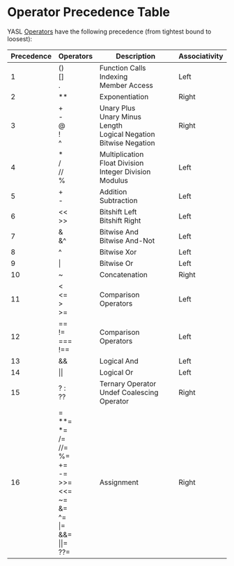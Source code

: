 # Operator Precedence Table

YASL [Operators](/docs/expressions/operators) have the following precedence (from tightest bound to loosest):

| Precedence | Operators | Description | Associativity |
|------------|-----------|-------------|---------------|
| 1          | () <br> [] <br> .   | Function Calls <br> Indexing <br> Member Access | Left |
| 2          | **        | Exponentiation | Right      |
| 3          | + <br> - <br> @ <br> ! <br> ^ | Unary Plus <br> Unary Minus <br> Length <br> Logical Negation <br> Bitwise Negation | Right |
| 4          | * <br> / <br> // <br> % | Multiplication <br> Float Division <br> Integer Division <br> Modulus | Left |
| 5          | + <br> -  | Addition <br> Subtraction | Left |
| 6          | \<\< <br> \>\> | Bitshift Left <br> Bitshift Right | Left |
| 7          | & <br> &^      | Bitwise And <br> Bitwise And-Not | Left          |
| 8          | ^         | Bitwise Xor | Left          |
| 9          | \|        | Bitwise Or  | Left          |
| 10         | ~         | Concatenation | Right       |
| 11         | < <br> <= <br> > <br> >= | Comparison Operators | Left |
| 12         | == <br> != <br> === <br> !== | Comparison Operators | Left |
| 13         | &&        | Logical And | Left          |
| 14         | \|\|      | Logical Or  | Left          |
| 15         | ? : <br> ?? | Ternary Operator <br> Undef Coalescing Operator | Right |
| 16         |  = <br> **= <br> *= <br> /= <br> //= <br> %= <br> += <br> -= <br> >>= <br> <<= <br> ~= <br> &= <br> ^= <br> \|= <br> &&= <br> \|\|= <br> ??=  | Assignment  | Right |


